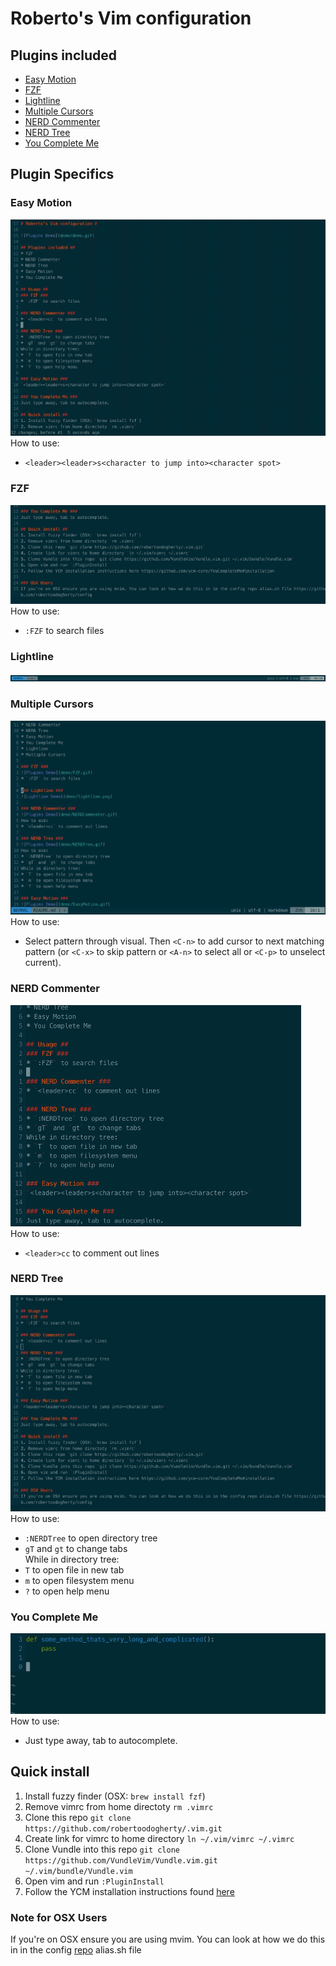 # Roberto's Vim configuration #

## Plugins included ##
* [Easy Motion](https://github.com/easymotion/vim-easymotion)
* [FZF](https://github.com/junegunn/fzf)
* [Lightline](https://github.com/itchyny/lightline.vim)
* [Multiple Cursors](https://github.com/terryma/vim-multiple-cursors)
* [NERD Commenter](https://github.com/junegunn/fzf.vim)
* [NERD Tree](https://github.com/preservim/nerdtree)
* [You Complete Me](https://github.com/ycm-core/YouCompleteMe)

## Plugin Specifics  ##
### Easy Motion ###
![Plugins Demo](demo/EasyMotion.gif)   
How to use:
* `<leader><leader>s<character to jump into><character spot>`   

### FZF ###
![Plugins Demo](demo/FZF.gif)   
How to use:
* `:FZF` to search files   

### Lightline ###
![Lightline Demo](demo/lightline.png)

### Multiple Cursors ###
![Plugins Demo](demo/MultipleCursors.gif)   
How to use:
* Select pattern through visual. Then `<C-n>` to add cursor to next matching pattern (or `<C-x>` to skip pattern or `<A-n>` to select all or `<C-p>` to unselect current).

### NERD Commenter ###
![Plugins Demo](demo/NERDCommenter.gif)   
How to use:
* `<leader>cc` to comment out lines   

### NERD Tree ###
![Plugins Demo](demo/NERDTree.gif)   
How to use:
* `:NERDTree` to open directory tree    
* `gT` and `gt` to change tabs   
While in directory tree:
* `T` to open file in new tab   
* `m` to open filesystem menu   
* `?` to open help menu    

### You Complete Me ###
![Plugins Demo](demo/YouCompleteMe.gif)
How to use:
* Just type away, tab to autocomplete.   

## Quick install ##
1. Install fuzzy finder (OSX: `brew install fzf`)   
2. Remove vimrc from home directoty `rm .vimrc`    
3. Clone this repo `git clone https://github.com/robertoodogherty/.vim.git`   
4. Create link for vimrc to home directory `ln ~/.vim/vimrc ~/.vimrc`   
5. Clone Vundle into this repo `git clone https://github.com/VundleVim/Vundle.vim.git ~/.vim/bundle/Vundle.vim`   
6. Open vim and run `:PluginInstall`   
7. Follow the YCM installation instructions found [here](https://github.com/ycm-core/YouCompleteMe#installation)   

### Note for OSX Users
If you're on OSX ensure you are using mvim. You can look at how we do this in in the config [repo](https://github.com/robertoodogherty/config) alias.sh file    
